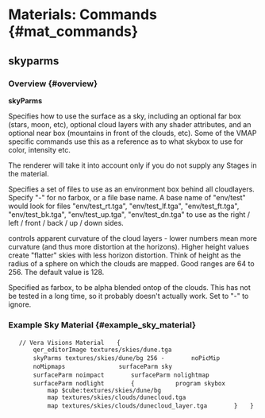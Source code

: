 # Materials: Commands {#mat_commands}
## skyparms
### Overview {#overview}

**skyParms <farbox> <cloudheight> <nearbox>**

Specifies how to use the surface as a sky, including an optional far box
(stars, moon, etc), optional cloud layers with any shader attributes,
and an optional near box (mountains in front of the clouds, etc). Some
of the VMAP specific commands use this as a reference as to what skybox
to use for color, intensity etc.

The renderer will take it into account only if you do not supply any
Stages in the material.

**<farbox>** Specifies a set of files to use as an environment box
behind all cloudlayers. Specify "-" for no farbox, or a file base name.
A base name of "env/test" would look for files "env/test_rt.tga",
"env/test_lf.tga", "env/test_ft.tga", "env/test_bk.tga",
"env/test_up.tga", "env/test_dn.tga" to use as the right / left / front
/ back / up / down sides.

**<cloudheight>** controls apparent curvature of the cloud layers -
lower numbers mean more curvature (and thus more distortion at the
horizons). Higher height values create "flatter" skies with less horizon
distortion. Think of height as the radius of a sphere on which the
clouds are mapped. Good ranges are 64 to 256. The default value is 128.

**<nearbox>** Specified as farbox, to be alpha blended ontop of the
clouds. This has not be tested in a long time, so it probably doesn't
actually work. Set to "-" to ignore.

### Example Sky Material {#example_sky_material}

`   // Vera Visions Material`
`   {`
`       qer_editorImage textures/skies/dune.tga`
`       skyParms textures/skies/dune/bg 256 -`
`       noPicMip`
`       noMipmaps`
`       `
`       surfaceParm sky`
`       surfaceParm noimpact`
`       surfaceParm nolightmap`
`       surfaceParm nodlight`
`       {`
`           program skybox`
`           map $cube:textures/skies/dune/bg`
`           map textures/skies/clouds/dunecloud.tga`
`           map textures/skies/clouds/dunecloud_layer.tga`
`       }`
`   }`